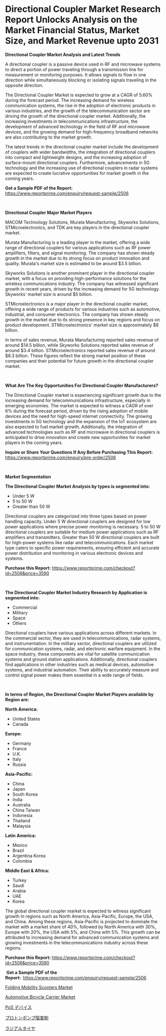 <p><h1>Directional Coupler Market Research Report Unlocks Analysis on the Market Financial Status, Market Size, and Market Revenue upto 2031</h1></p><p><strong>Directional Coupler Market Analysis and Latest Trends</strong></p>
<p><p>A directional coupler is a passive device used in RF and microwave systems to direct a portion of power traveling through a transmission line for measurement or monitoring purposes. It allows signals to flow in one direction while simultaneously blocking or isolating signals traveling in the opposite direction.</p><p>The Directional Coupler Market is expected to grow at a CAGR of 5.60% during the forecast period. The increasing demand for wireless communication systems, the rise in the adoption of electronic products in various industries, and the growth of the telecommunication sector are driving the growth of the directional coupler market. Additionally, the increasing investments in telecommunications infrastructure, the development of advanced technology in the field of RF and microwave devices, and the growing demand for high-frequency broadband networks are also contributing to the market growth.</p><p>The latest trends in the directional coupler market include the development of couplers with wider bandwidths, the integration of directional couplers into compact and lightweight designs, and the increasing adoption of surface-mount directional couplers. Furthermore, advancements in 5G technology and the increasing use of directional couplers in radar systems are expected to create lucrative opportunities for market growth in the coming years.</p></p>
<p><strong>Get a Sample PDF of the Report:&nbsp;</strong> <a href="https://www.reportprime.com/enquiry/request-sample/2506">https://www.reportprime.com/enquiry/request-sample/2506</a></p>
<p>&nbsp;</p>
<p><strong>Directional Coupler Major Market Players</strong></p>
<p><p>MACOM Technology Solutions, Murata Manufacturing, Skyworks Solutions, STMicroelectronics, and TDK are key players in the directional coupler market. </p><p>Murata Manufacturing is a leading player in the market, offering a wide range of directional couplers for various applications such as RF power amplifiers, filters, and signal monitoring. The company has shown steady growth in the market due to its strong focus on product innovation and quality. Murata's market size is estimated to be around $3.5 billion.</p><p>Skyworks Solutions is another prominent player in the directional coupler market, with a focus on providing high-performance solutions for the wireless communications industry. The company has witnessed significant growth in recent years, driven by the increasing demand for 5G technology. Skyworks' market size is around $5 billion.</p><p>STMicroelectronics is a major player in the directional coupler market, offering a wide range of products for various industries such as automotive, industrial, and consumer electronics. The company has shown steady growth in the market due to its strong presence in key regions and focus on product development. STMicroelectronics' market size is approximately $8 billion.</p><p>In terms of sales revenue, Murata Manufacturing reported sales revenue of around $14.5 billion, while Skyworks Solutions reported sales revenue of around $3.4 billion. STMicroelectronics reported sales revenue of around $8.3 billion. These figures reflect the strong market position of these companies and their potential for future growth in the directional coupler market.</p></p>
<p>&nbsp;</p>
<p><strong>What Are The Key Opportunities For Directional Coupler Manufacturers?</strong></p>
<p><p>The Directional Coupler market is experiencing significant growth due to the increasing demand for telecommunications infrastructure, especially in emerging economies. The market is expected to witness a CAGR of over 6% during the forecast period, driven by the rising adoption of mobile devices and the need for high-speed internet connectivity. The growing investments in 5G technology and the expansion of the IoT ecosystem are also expected to fuel market growth. Additionally, the integration of advanced technologies such as RF and microwave in directional couplers is anticipated to drive innovation and create new opportunities for market players in the coming years.</p></p>
<p><strong>Inquire or Share Your Questions If Any Before Purchasing This Report:</strong> <a href="https://www.reportprime.com/enquiry/pre-order/2506">https://www.reportprime.com/enquiry/pre-order/2506</a></p>
<p>&nbsp;</p>
<p><strong>Market Segmentation</strong></p>
<p><strong>The Directional Coupler Market Analysis by types is segmented into:</strong></p>
<p><ul><li>Under 5 W</li><li>5 to 50 W</li><li>Greater than 50 W</li></ul></p>
<p><p>Directional couplers are categorized into three types based on power handling capacity. Under 5 W directional couplers are designed for low power applications where precise power monitoring is necessary. 5 to 50 W directional couplers are suitable for medium power applications such as RF amplifiers and transmitters. Greater than 50 W directional couplers are built for high-power systems like radar and telecommunications. Each market type caters to specific power requirements, ensuring efficient and accurate power distribution and monitoring in various electronic devices and systems.</p></p>
<p><strong>Purchase this Report:&nbsp;</strong><a href="https://www.reportprime.com/checkout?id=2506&price=3590">https://www.reportprime.com/checkout?id=2506&price=3590</a></p>
<p>&nbsp;</p>
<p><strong>The Directional Coupler Market Industry Research by Application is segmented into:</strong></p>
<p><ul><li>Commercial</li><li>Military</li><li>Space</li><li>Others</li></ul></p>
<p><p>Directional couplers have various applications across different markets. In the commercial sector, they are used in telecommunications, radar systems, and instrumentation. In the military sector, directional couplers are utilized for communication systems, radar, and electronic warfare equipment. In the space industry, these components are vital for satellite communication systems and ground station applications. Additionally, directional couplers find applications in other industries such as medical devices, automotive systems, and industrial automation. Their ability to accurately measure and control signal power makes them essential in a wide range of fields.</p></p>
<p>&nbsp;</p>
<p><strong>In terms of Region, the Directional Coupler Market Players available by Region are:</strong></p>
<p>
    <p> <strong> North America: </strong>
        <ul>
            <li>United States</li>
            <li>Canada</li>
        </ul>
        </p> 
    <p> <strong> Europe: </strong>
        <ul>
            <li>Germany</li>
            <li>France</li>
            <li>U.K.</li>
            <li>Italy</li>
            <li>Russia</li>
        </ul>
        </p> 
    <p> <strong> Asia-Pacific: </strong>
        <ul>
            <li>China</li>
            <li>Japan</li>
            <li>South Korea</li>
            <li>India</li>
            <li>Australia</li>
            <li>China Taiwan</li>
            <li>Indonesia</li>
            <li>Thailand</li>
            <li>Malaysia</li>
        </ul>
        </p> 
    <p> <strong> Latin America: </strong>
        <ul>
            <li>Mexico</li>
            <li>Brazil</li>
            <li>Argentina Korea</li>
            <li>Colombia</li>
        </ul>
        </p> 
    <p> <strong> Middle East & Africa: </strong>
        <ul>
            <li>Turkey</li>
            <li>Saudi</li>
            <li>Arabia</li>
            <li>UAE</li>
            <li>Korea</li>
        </ul>
    </p>
    </p>
<p><p>The global directional coupler market is expected to witness significant growth in regions such as North America, Asia-Pacific, Europe, the USA, and China. Among these regions, Asia-Pacific is projected to dominate the market with a market share of 40%, followed by North America with 30%, Europe with 20%, the USA with 5%, and China with 5%. This growth can be attributed to increasing demand for advanced communication systems and growing investments in the telecommunications industry across these regions.</p></p>
<p><strong>Purchase this Report: </strong><a href="https://www.reportprime.com/checkout?id=2506&price=3590">https://www.reportprime.com/checkout?id=2506&price=3590</a></p>
<p>&nbsp;<strong>Get a Sample PDF of the Report:&nbsp;&nbsp;</strong><a href="https://www.reportprime.com/enquiry/request-sample/2506">https://www.reportprime.com/enquiry/request-sample/2506</a></p>
<p><strong></strong></p>
<p><p><a href="https://issuu.com/reportprime-2/docs/folding-mobility-scooters-market-size-2030.pptx">Folding Mobility Scooters Market</a></p><p><a href="https://issuu.com/reportprime-2/docs/automotive-bicycle-carrier-market-size-2030.pptx">Automotive Bicycle Carrier Market</a></p><p><a href="https://github.com/cbigkbh02719/Market-Research-Report-List-1/blob/main/286820511694.md">PoS デバイス</a></p><p><a href="https://medium.com/@elishelacruz56456/%E3%83%97%E3%83%AD%E3%83%88%E3%83%B3%E3%83%9D%E3%83%B3%E3%83%97%E9%98%BB%E5%AE%B3%E5%89%A4%E5%B8%82%E5%A0%B4-%E5%B8%82%E5%A0%B4%E3%81%AEcagr-%E5%B8%82%E5%A0%B4%E3%83%88%E3%83%AC%E3%83%B3%E3%83%89-%E6%88%90%E9%95%B7%E6%88%A6%E7%95%A5%E3%81%AB%E5%AF%BE%E3%81%99%E3%82%8B%E6%B4%9E%E5%AF%9F-239f9cd9d6c0">プロトンポンプ阻害剤</a></p><p><a href="https://github.com/ReganWisoky2023/Market-Research-Report-List-1/blob/main/815491011695.md">ラジアルタイヤ</a></p></p>